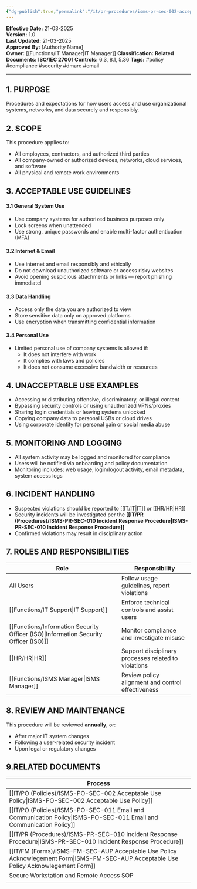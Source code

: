 ```yaml
---
{"dg-publish":true,"permalink":"/it/pr-procedures/isms-pr-sec-002-acceptable-use-procedure/","noteIcon":"default"}
---
```


 
**Effective Date:** 21-03-2025  
**Version:** 1.0  
**Last Updated:** 21-03-2025  
**Approved By:** [Authority Name]  
**Owner:** [[Functions/IT Manager\|IT Manager]]
**Classification:**
**Related Documents:**
**ISO/IEC 27001 Controls:** 6.3, 8.1, 5.36
**Tags:** #policy #compliance  #security #dmarc #email


---
## **1. PURPOSE**  
Procedures and expectations for how users access and use organizational systems, networks, and data securely and responsibly.
## **2. SCOPE**
This procedure applies to:
- All employees, contractors, and authorized third parties
- All company-owned or authorized devices, networks, cloud services, and software
- All physical and remote work environments
## **3. ACCEPTABLE USE GUIDELINES** 
#### 3.1 General System Use
- Use company systems for authorized business purposes only
- Lock screens when unattended
- Use strong, unique passwords and enable multi-factor authentication (MFA)
#### 3.2 Internet & Email
- Use internet and email responsibly and ethically
- Do not download unauthorized software or access risky websites
- Avoid opening suspicious attachments or links — report phishing immediatel
#### 3.3 Data Handling
- Access only the data you are authorized to view
- Store sensitive data only on approved platforms
- Use encryption when transmitting confidential information
#### 3.4 Personal Use
- Limited personal use of company systems is allowed if:
    - It does not interfere with work    
    - It complies with laws and policies  
    - It does not consume excessive bandwidth or resources
## **4. UNACCEPTABLE USE EXAMPLES**
- Accessing or distributing offensive, discriminatory, or illegal content
- Bypassing security controls or using unauthorized VPNs/proxies
- Sharing login credentials or leaving systems unlocked
- Copying company data to personal USBs or cloud drives
- Using corporate identity for personal gain or social media abuse
## **5. MONITORING AND LOGGING**  
- All system activity may be logged and monitored for compliance
- Users will be notified via onboarding and policy documentation
- Monitoring includes: web usage, login/logout activity, email metadata, system access logs
## **6. INCIDENT HANDLING**  
- Suspected violations should be reported to [[IT/IT\|IT]] or [[HR/HR\|HR]]
- Security incidents will be investigated per the **[[IT/PR (Procedures)/ISMS-PR-SEC-010 Incident Response Procedure\|ISMS-PR-SEC-010 Incident Response Procedure]]**
- Confirmed violations may result in disciplinary action
## **7. ROLES AND RESPONSIBILITIES**  

| Role                                   | Responsibility                                       |
| -------------------------------------- | ---------------------------------------------------- |
| All Users                              | Follow usage guidelines, report violations           |
| [[Functions/IT Support\|IT Support]]                         | Enforce technical controls and assist users          |
| [[Functions/Information Security Officer (ISO)\|Information Security Officer (ISO)]] | Monitor compliance and investigate misuse            |
| [[HR/HR\|HR]]                                 | Support disciplinary processes related to violations |
| [[Functions/ISMS Manager\|ISMS Manager]]                       | Review policy alignment and control effectiveness    |
## **8. REVIEW AND MAINTENANCE**
This procedure will be reviewed **annually**, or:
- After major IT system changes
- Following a user-related security incident
- Upon legal or regulatory changes

## **9.RELATED DOCUMENTS**

| Process                                                        |
| -------------------------------------------------------------- |
| [[IT/PO (Policies)/ISMS-PO-SEC-002 Acceptable Use Policy\|ISMS-PO-SEC-002 Acceptable Use Policy]]                      |
| [[IT/PO (Policies)/ISMS-PO-SEC-011 Email and Communication Policy\|ISMS-PO-SEC-011 Email and Communication Policy]]             |
| [[IT/PR (Procedures)/ISMS-PR-SEC-010 Incident Response Procedure\|ISMS-PR-SEC-010 Incident Response Procedure]]                |
| [[IT/FM (Forms)/ISMS-FM-SEC-AUP  Acceptable Use Policy Acknowlegement Form\|ISMS-FM-SEC-AUP  Acceptable Use Policy Acknowlegement Form]] |
| Secure Workstation and Remote Access SOP                       |
|                                                                |








